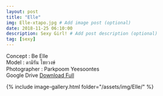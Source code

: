 ```yaml
---
layout: post
title: "Elle"
img: Elle-xtapo.jpg # Add image post (optional)
date: 2018-11-25 06:10:00
description: Sexy Girl! # Add post description (optional)
tag: [sexy]
---
```

Concept : Be Elle  
Model : ดามิรัน ไชยวงษ์  
Photographer : Parkpoom Yeesoontes  
Google Drive [Download Full](http://gestyy.com/e0GeAY) 


{% include image-gallery.html folder="/assets/img/Elle/" %}
